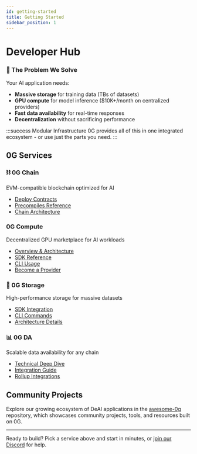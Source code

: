 ```yaml
---
id: getting-started
title: Getting Started
sidebar_position: 1
---
```


# Developer Hub

### 🚀 The Problem We Solve
Your AI application needs:
- **Massive storage** for training data (TBs of datasets)
- **GPU compute** for model inference ($10K+/month on centralized providers)
- **Fast data availability** for real-time responses
- **Decentralization** without sacrificing performance

:::success Modular Infrastructure
0G provides all of this in one integrated ecosystem - or use just the parts you need.
:::

## 0G Services

### ⛓️ 0G Chain
EVM-compatible blockchain optimized for AI
- [Deploy Contracts](/developer-hub/building-on-0g/contracts-on-0g/deploy-contracts)
- [Precompiles Reference](/developer-hub/building-on-0g/contracts-on-0g/precompiles/precompiles-overview)
- [Chain Architecture](/concepts/chain)

### 0G Compute
Decentralized GPU marketplace for AI workloads
- [Overview & Architecture](/developer-hub/building-on-0g/compute-network/overview)
- [SDK Reference](/developer-hub/building-on-0g/compute-network/sdk)
- [CLI Usage](/developer-hub/building-on-0g/compute-network/cli)
- [Become a Provider](/developer-hub/building-on-0g/compute-network/inference-provider)

### 💾 0G Storage
High-performance storage for massive datasets
- [SDK Integration](/developer-hub/building-on-0g/storage/sdk)
- [CLI Commands](/developer-hub/building-on-0g/storage/storage-cli)
- [Architecture Details](/concepts/storage)

### 📊 0G DA
Scalable data availability for any chain
- [Technical Deep Dive](/developer-hub/building-on-0g/da-deep-dive)
- [Integration Guide](/developer-hub/building-on-0g/da-integration)
- [Rollup Integrations](/developer-hub/building-on-0g/rollups-and-appchains/op-stack-on-0g-da)


## Community Projects
Explore our growing ecosystem of DeAI applications in the [awesome-0g](https://github.com/0glabs/awesome-0g) repository, which showcases community projects, tools, and resources built on 0G.

---

Ready to build? Pick a service above and start in minutes, or [join our Discord](https://discord.gg/0gLabs) for help.